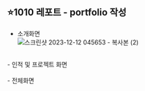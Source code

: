 ## ⭐1010 레포트 - portfolio 작성

- 소개화면<br>
![스크린샷 2023-12-12 045653 - 복사본 (2)](https://github.com/SEUNGACHOI0925/cordova/assets/112832677/590c264c-ead3-4ea1-946d-73c3c356bb0c)
<br>
- 인적 및 프로젝트 화면
  <br>
  


<br>
- 전체화면
  <br>



<br>
